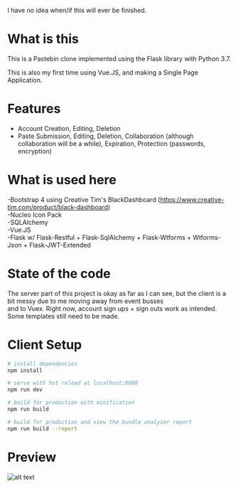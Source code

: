 I have no idea when/if this will ever be finished.
# What is this
This is a Pastebin clone implemented using the Flask library with Python 3.7.

This is also my first time using Vue.JS, and making a Single Page Application.

# Features
* Account Creation, Editing, Deletion
* Paste Submission, Editing, Deletion, Collaboration (although collaboration will be a while), 
  Expiration, Protection (passwords, encryption)

# What is used here
-Bootstrap 4 using Creative Tim's BlackDashboard (https://www.creative-tim.com/product/black-dashboard)  
-Nucleo Icon Pack  
-SQLAlchemy  
-Vue.JS  
-Flask w/ Flask-Restful + Flask-SqlAlchemy + Flask-Wtforms + Wtforms-Json + Flask-JWT-Extended

# State of the code
The server part of this project is okay as far as I can see, but the client is a bit messy due to me moving away from event busses  
and to Vuex. Right now, account sign ups + sign outs work as intended. Some templates still need to be made.

# Client Setup
``` bash
# install dependencies
npm install

# serve with hot reload at localhost:8080
npm run dev

# build for production with minification
npm run build

# build for production and view the bundle analyzer report
npm run build --report
``` 

# Preview
![alt text](https://i.imgur.com/0bDqDTi.png)